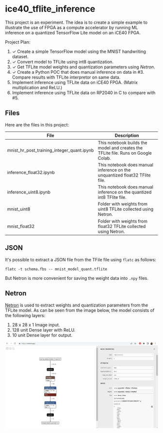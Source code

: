 # ice40_tflite_inference

This project is an experiment. The idea is to create a simple example to 
illustrate the use of FPGA as a compute accelerator by running ML inference 
on a quantized TensorFlow Lite model on an iCE40 FPGA. 

Project Plan:

1. ✓ Create a simple TensorFlow model using the MNIST handwriting dataset.
2. ✓ Convert model to TFLite using int8 quantization.
3. ✓ Get TFLite model weights and quantization parameters using *Netron*.
4. ✓ Create a Python POC that does manual inference on data in #3. Compare 
results with TFLite interpretor on same data.
5. Implement inference using TFLite data on iCE40 FPGA. (Matrix multiplication and ReLU.)
6. Implement inference using TFLite data on RP2040 in C to compare with #5.


## Files

Here are the files in this project:

| File | Description|
|--|--|
| mnist_hr_post_training_integer_quant.ipynb | This notebook builds the model and creates the TFLite file. Runs on Google Colab.|
| inference_float32.ipynb | This notebook does manual inference on the unquantized float32 TFlite file.| 
| inference_uint8.ipynb | This notebook does manual inference on the quantized int8 TFlite file. |
| mnist_uint8 | Folder with weights from uint8 TFLite collected using Netron.|
| mnist_float32 | Folder with weights from float32 TFLite collected using Netron.|

## JSON

It's possible to extract a JSON file from the TFile file using `flatc` as follows:

```
flatc -t schema.fbs -- mnist_model_quant.tflite
```

But Netron is more convenient for saving the weight data into `.npy` files.

## Netron 

[Netron](https://netron.app/) is used to extract weights and quantization parameters from the TFLite model. As can be seen from the image below, the model consists of the following layers:

1. 28 x 28 x 1 Image input.
2. 128 unit Dense layer with ReLU.
3. 10 unit Dense layer for output.

![Netron](netron.png)
